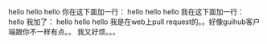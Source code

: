 hello
hello
hello
你在这下面加一行：
hello
hello
hello
我在这下面加一行：
hello
我加了：
hello
hello
hello
我是在web上pull request的。。好像guihub客户端跟你不一样有点。。
我又好烦。。。
